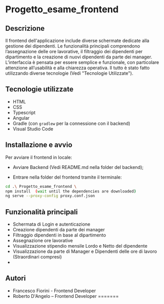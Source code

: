 # Progetto_esame_frontend


## Descrizione
Il frontend dell'applicazione include diverse schermate dedicate alla gestione dei dipendenti. Le funzionalità principali comprendono l’assegnazione delle ore lavorative, il filtraggio dei dipendenti per dipartimento e la creazione di nuovi dipendenti da parte dei manager. L’interfaccia è pensata per essere semplice e funzionale, con particolare attenzione all’usabilità e alla chiarezza operativa. Il tutto è stato fatto utilizzando diverse tecnologie (Vedi "Tecnologie Utilizzate").

## Tecnologie utilizzate
- HTML
- CSS
- Typescript
- Angular
- Gradle (con `gradlew` per la connessione con il backend)
- Visual Studio Code

## Installazione e avvio
Per avviare il frontend in locale:

- Avviare Backend (Vedi README.md nella folder del backend);

- Entrare nella folder del frontend tramite il terminale:

```bash
cd .\ Progetto_esame_frontend \
npm install  (wait until the dependencies are downloaded) 
ng serve --proxy-config proxy.conf.json    
```

## Funzionalità principali
- Schermata di Login e autenticazione
- Creazione dipendenti da parte dei manager
- Filtraggio dipendenti in base al dipartimento
- Assegnazione ore lavorative
- Visualizzazione stipendio mensile Lordo e Netto del dipendente
- Visualizzazione da parte di Manager e Dipendenti delle ore di lavoro (Straordinari compresi)
- 


## Autori
- Francesco Fiorini - Frontend Developer
- Roberto D'Angelo – Frontend  Developer
=======
